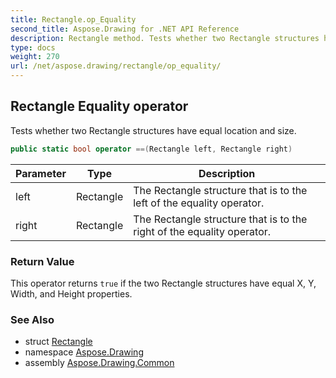 ```yaml
---
title: Rectangle.op_Equality
second_title: Aspose.Drawing for .NET API Reference
description: Rectangle method. Tests whether two Rectangle structures have equal location and size
type: docs
weight: 270
url: /net/aspose.drawing/rectangle/op_equality/
---
```

## Rectangle Equality operator

Tests whether two Rectangle structures have equal location and size.

```csharp
public static bool operator ==(Rectangle left, Rectangle right)
```

| Parameter | Type | Description |
| --- | --- | --- |
| left | Rectangle | The Rectangle structure that is to the left of the equality operator. |
| right | Rectangle | The Rectangle structure that is to the right of the equality operator. |

### Return Value

This operator returns `true` if the two Rectangle structures have equal X, Y, Width, and Height properties.

### See Also

* struct [Rectangle](../)
* namespace [Aspose.Drawing](../../rectangle/)
* assembly [Aspose.Drawing.Common](../../../)


